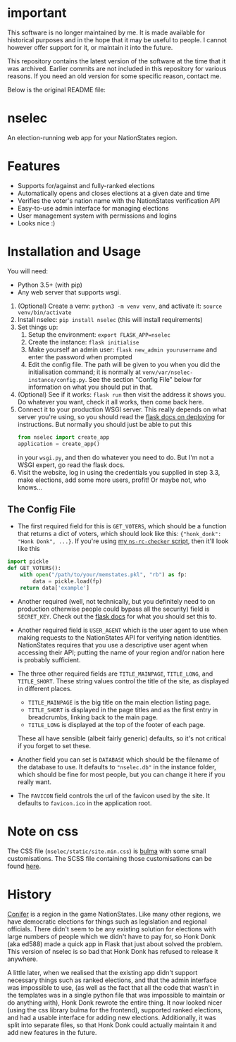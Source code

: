 # important 
This software is no longer maintained by me. It is made available for historical purposes and in the hope
that it may be useful to people. I cannot however offer support for it, or maintain it into the future.

This repository contains the latest version of the software at the time that it was archived. Earlier commits
are not included in this repository for various reasons. If you need an old version for some specific reason,
contact me.

Below is the original README file:

# nselec
An election-running web app for your NationStates region.

# Features
- Supports for/against and fully-ranked elections
- Automatically opens and closes elections at a given date and time
- Verifies the voter's nation name with the NationStates verification API
- Easy-to-use admin interface for managing elections
- User management system with permissions and logins
- Looks nice :)

# Installation and Usage
You will need:
- Python 3.5+ (with pip)
- Any web server that supports wsgi.

1. (Optional) Create a venv: `python3 -m venv venv`, and activate it: `source venv/bin/activate`
2. Install nselec: `pip install nselec` (this will install requirements)
3. Set things up:
    1. Setup the environment: `export FLASK_APP=nselec`
    2. Create the instance: `flask initialise`
    3. Make yourself an admin user: `flask new_admin yourusername` and enter the password when prompted
    4. Edit the config file. The path will be given to you when you did the initialisation command; it is normally at
    `venv/var/nselec-instance/config.py`. See the section "Config File" below for information on what you should put
    in that.
4. (Optional) See if it works: `flask run` then visit the address it shows you. Do whatever you want, check
    it all works, then come back here.
5. Connect it to your production WSGI server. This really depends on what server you're using, so you should read the 
    [flask docs on deploying](http://flask.pocoo.org/docs/1.0/deploying/) for instructions. But normally you should just be able to put this 
    ```python
    from nselec import create_app
    application = create_app()
    ```
    in your `wsgi.py`, and then do whatever you need to do. But I'm not a WSGI expert, go read the flask docs.
6. Visit the website, log in using the credentials you supplied in step 3.3, make elections, add some more users, profit! Or maybe not, who knows...

## The Config File
- The first required field for this is `GET_VOTERS`, which should be a function that returns a dict of voters, which should look like this: `{"honk_donk": "Honk Donk", ...}`.
If you're using [my `ns-rc-checker` script](https://github.com/ed588/ns-rc-checker), then it'll look like this

```python
import pickle
def GET_VOTERS():
    with open("/path/to/your/memstates.pkl", "rb") as fp:
        data = pickle.load(fp)
    return data['example']
```
- Another required (well, not technically, but you definitely need to on production otherwise people could bypass all the security) field is `SECRET_KEY`. Check out the [flask docs](http://flask.pocoo.org/docs/1.0/config/#SECRET_KEY) for what you should set this to.
- Another required field is `USER_AGENT` which is the user agent to use when making requests to the NationStates API for verifying nation identities. NationStates requires that you use a descriptive user agent when accessing their API; putting the name of your region and/or nation here is probably sufficient.
- The three other required fields are `TITLE_MAINPAGE`, `TITLE_LONG`, and `TITLE_SHORT`.
  These string values control the title of the site, as displayed in different places. 
  - `TITLE_MAINPAGE` is the big title on the main election listing page.
  - `TITLE_SHORT` is displayed in the page titles and as the first entry
  in breadcrumbs, linking back to the main page.
  - `TITLE_LONG` is displayed at the top of the footer of each page.

  These all have sensible (albeit fairly generic) defaults, so it's not 
critical if you forget to set these.

- Another field you can set is `DATABASE` which should be the filename of the database to use. It defaults 
to `"nselec.db"` in the instance folder, which should be fine for most people, but you can change it here if you really want.

- The `FAVICON` field controls the url of the favicon used by the site. It defaults to `favicon.ico` in the application root.

# Note on css
The CSS file (`nselec/static/site.min.css`) is [bulma](https://bulma.io) with some small customisations. The SCSS
file containing those customisations can be found [here](https://gist.github.com/ed588/9d87ba2bca0b6580fca6b691b5edcfc9).

# History
[Conifer](https://nationstates.net/region=conifer) is a region in the game NationStates.
Like many other regions, we have democratic elections for things such as legislation and regional officials.
There didn't seem to be any existing solution for elections with large numbers of people which we didn't have to pay
for, so Honk Donk (aka ed588) made a quick app in Flask that just about solved the problem. This version of nselec
is so bad that Honk Donk has refused to release it anywhere.

A little later, when we realised that the existing app didn't support necessary things such as ranked elections, and 
that the admin interface was impossible to use, (as well as the fact that all the code that wasn't in the templates
was in a single python file that was impossible to maintain or do anything with), Honk Donk rewrote the entire thing.
It now looked nicer (using the css library bulma for the frontend), supported ranked elections, and had a usable
interface for adding new elections. Additionally, it was split into separate files, so that Honk Donk could actually
maintain it and add new features in the future.
